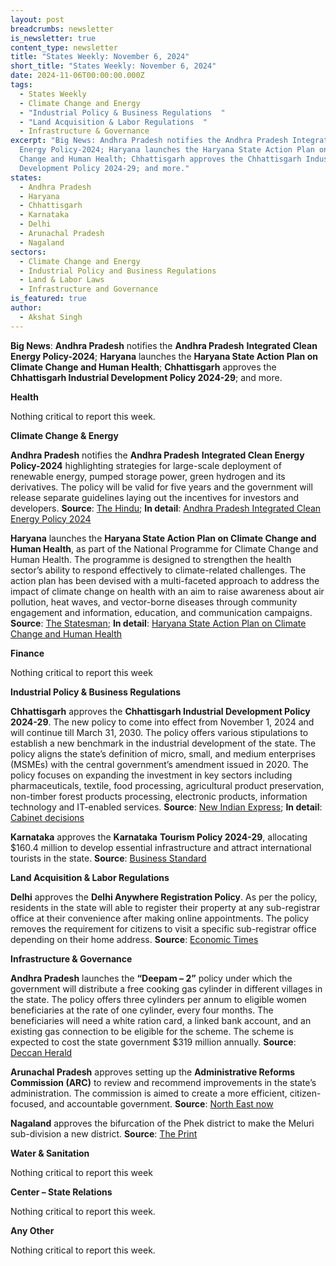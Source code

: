 ```yaml
---
layout: post
breadcrumbs: newsletter
is_newsletter: true
content_type: newsletter
title: "States Weekly: November 6, 2024"
short_title: "States Weekly: November 6, 2024"
date: 2024-11-06T00:00:00.000Z
tags:
  - States Weekly
  - Climate Change and Energy
  - "Industrial Policy & Business Regulations  "
  - "Land Acquisition & Labor Regulations  "
  - Infrastructure & Governance
excerpt: "Big News: Andhra Pradesh notifies the Andhra Pradesh Integrated Clean
  Energy Policy-2024; Haryana launches the Haryana State Action Plan on Climate
  Change and Human Health; Chhattisgarh approves the Chhattisgarh Industrial
  Development Policy 2024-29; and more."
states:
  - Andhra Pradesh
  - Haryana
  - Chhattisgarh
  - Karnataka
  - Delhi
  - Arunachal Pradesh
  - Nagaland
sectors:
  - Climate Change and Energy
  - Industrial Policy and Business Regulations
  - Land & Labor Laws
  - Infrastructure and Governance
is_featured: true
author:
  - Akshat Singh
---
```

**Big News**: **Andhra Pradesh** notifies the **Andhra Pradesh** **Integrated Clean Energy Policy-2024**; **Haryana** launches the **Haryana State Action Plan on Climate Change and Human Health**; **Chhattisgarh** approves the **Chhattisgarh Industrial Development Policy 2024-29**; and more.

**Health**

Nothing critical to report this week.

**Climate Change & Energy**

**Andhra Pradesh** notifies the **Andhra Pradesh** **Integrated Clean Energy Policy-2024** highlighting strategies for large-scale deployment of renewable energy, pumped storage power, green hydrogen and its derivatives. The policy will be valid for five years and the government will release separate guidelines laying out the incentives for investors and developers. **Source**: [The Hindu](https://www.thehindu.com/news/national/andhra-pradesh/andhra-pradesh-govt-notifies-five-year-integrated-clean-energy-policy-incentive-guidelines-to-be-issued-soon/article68815486.ece); **In detail**: [Andhra Pradesh Integrated Clean Energy Policy 2024](https://nredcap.in/PDFs/2024/2024ENY_33768_MS37.pdf)

**Haryana** launches the **Haryana State Action Plan on Climate Change and Human Health**, as part of the National Programme for Climate Change and Human Health. The programme is designed to strengthen the health sector’s ability to respond effectively to climate-related challenges. The action plan has been devised with a multi-faceted approach to address the impact of climate change on health with an aim to raise awareness about air pollution, heat waves, and vector-borne diseases through community engagement and information, education, and communication campaigns. **Source**: [The Statesman](https://www.thestatesman.com/india/pm-unveils-haryana-state-action-plan-on-climate-change-and-human-health-1503359021.html#google_vignette); **In detail**: [Haryana State Action Plan on Climate Change and Human Health](https://cdnbbsr.s3waas.gov.in/s32cad8fa47bbef282badbb8de5374b894/uploads/2023/06/2023061957.pdf)

**Finance**

Nothing critical to report this week

**Industrial Policy & Business Regulations**  

**Chhattisgarh** approves the **Chhattisgarh Industrial Development Policy 2024-29**. The new policy to come into effect from November 1, 2024 and will continue till March 31, 2030. The policy offers various stipulations to establish a new benchmark in the industrial development of the state. The policy aligns the state’s definition of micro, small, and medium enterprises (MSMEs) with the central government’s amendment issued in 2020. The policy focuses on expanding the investment in key sectors including pharmaceuticals, textile, food processing, agricultural product preservation, non-timber forest products processing, electronic products, information technology and IT-enabled services. **Source**: [New Indian Express](https://www.newindianexpress.com/nation/2024/Oct/28/chhattisgarh-cabinet-approves-new-industrial-policy); **In detail**: [Cabinet decisions](https://www.newindianexpress.com/nation/2024/Oct/28/chhattisgarh-cabinet-approves-new-industrial-policy)

**Karnataka** approves the **Karnataka** **Tourism Policy 2024-29**, allocating $160.4 million to develop essential infrastructure and attract international tourists in the state. **Source**: [Business Standard](https://www.business-standard.com/india-news/karnataka-govt-approves-tourism-policy-2024-29-with-rs-1-349-cr-funding-124110100525_1.html)

**Land Acquisition & Labor Regulations**  

**Delhi** approves the **Delhi Anywhere Registration Policy**. As per the policy, residents in the state will able to register their property at any sub-registrar office at their convenience after making online appointments. The policy removes the requirement for citizens to visit a specific sub-registrar office depending on their home address. **Source**: [Economic Times](https://realty.economictimes.indiatimes.com/news/residential/delhi-cm-approves-anywhere-registration-policy-for-property-registration/114777118)

**Infrastructure & Governance**

**Andhra Pradesh** launches the **“Deepam – 2”** policy under which the government will distribute a free cooking gas cylinder in different villages in the state. The policy offers three cylinders per annum to eligible women beneficiaries at the rate of one cylinder, every four months. The beneficiaries will need a white ration card, a linked bank account, and an existing gas connection to be eligible for the scheme. The scheme is expected to cost the state government $319 million annually. **Source**: [Deccan Herald](https://www.deccanherald.com/india/andhra-pradesh/andhra-cm-launches-free-cooking-gas-cylinder-scheme-deepam-2-3258728)

**Arunachal Pradesh** approves setting up the **Administrative Reforms Commission (ARC)** to review and recommend improvements in the state’s administration. The commission is aimed to create a more efficient, citizen-focused, and accountable government. **Source**: [North East now](https://nenow.in/north-east-news/arunachal-pradesh/arunachal-cabinet-approves-administrative-reforms-anti-corruption-measures.html)

**Nagaland** approves the bifurcation of the Phek district to make the Meluri sub-division a new district. **Source**: [The Print](https://theprint.in/india/nagaland-cabinet-nod-for-meluri-as-17th-district/2335753/)

**Water & Sanitation**

Nothing critical to report this week

**Center – State Relations**

Nothing critical to report this week.

**Any Other**

Nothing critical to report this week.
